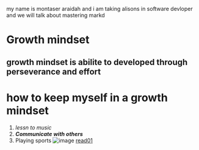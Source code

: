 my name is montaser araidah and i am taking alisons in software devloper and we will talk about mastering markd
# Growth mindset
## growth mindset is abilite to developed through perseverance and effort
# **how to keep myself in a growth mindset**
1. _lessn to music_
2. ***Communicate with others***
3. Playing sports
![image](https://teacherbooker.com/wp-content/uploads/2017/10/Blog-pic-growth-mindset-1200x630.jpg)
[read01](https://motaser.github.io/reading-notes/read01)
